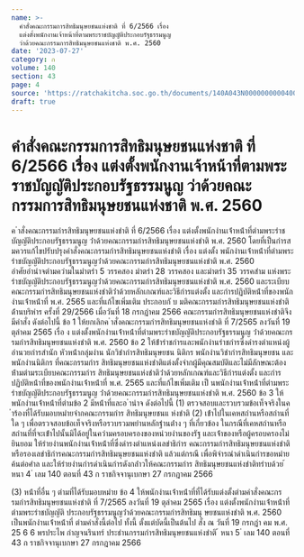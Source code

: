 ```yaml
---
name: >-
  คำสั่งคณะกรรมการสิทธิมนุษยชนแห่งชาติ ที่ 6/2566 เรื่อง
  แต่งตั้งพนักงานเจ้าหน้าที่ตามพระราชบัญญัติประกอบรัฐธรรมนูญ
  ว่าด้วยคณะกรรมการสิทธิมนุษยชนแห่งชาติ พ.ศ. 2560
date: '2023-07-27'
category: ก
volume: 140
section: 43
page: 4
source: 'https://ratchakitcha.soc.go.th/documents/140A043N0000000000400.pdf'
draft: true
---
```


# คำสั่งคณะกรรมการสิทธิมนุษยชนแห่งชาติ ที่ 6/2566 เรื่อง แต่งตั้งพนักงานเจ้าหน้าที่ตามพระราชบัญญัติประกอบรัฐธรรมนูญ ว่าด้วยคณะกรรมการสิทธิมนุษยชนแห่งชาติ พ.ศ. 2560

ค ําสั่งคณะกรรมกํารสิทธิมนุษยชนแห่งชําติ ที่ 6/2566 เรื่อง แต่งตั้งพนักงํานเจ้ําหน้ําที่ตํามพระรําชบัญญัติประกอบรัฐธรรมนูญ ว่ําด้วยคณะกรรมกํารสิทธิมนุษยชนแห่งชําติ พ.ศ. 2560 โดยที่เป็นกํารสมควรแก้ไขปรับปรุงคําสั่งคณะกรรมกํารสิทธิมนุษยชนแห่งชําติ เรื่อง แต่งตั้ง พนักงํานเจ้ําหน้ําที่ตํามพระรําชบัญญัติประกอบรัฐธรรมนูญว่ําด้วยคณะกรรมกํารสิทธิมนุษยชนแห่งชําติ พ.ศ. 2560 อําศัยอํานําจตํามควํามในมําตรํา 5 วรรคสอง มําตรํา 28 วรรคสอง และมําตรํา 35 วรรคสําม แห่งพระรําชบัญญัติประกอบรัฐธรรมนูญว่ําด้วยคณะกรรมกํารสิทธิมนุษยชนแห่งชําติ พ.ศ. 2560 และระเบียบคณะกรรมกํารสิทธิมนุษยชนแห่งชําติว่ําด้วยหลักเกณฑ์และวิธีกํารแต่งตั้ง และกํารปฏิบัติหน้ําที่ของพนักงํานเจ้ําหน้ําที่ พ.ศ. 2565 และที่แก้ไขเพิ่มเติม ประกอบกั บ มติคณะกรรมกํารสิทธิมนุษยชนแห่งชําติ ด้ํานบริหําร ครั้งที่ 29/2566 เมื่อวันที่ 18 กรกฎําคม 2566 คณะกรรมกํารสิทธิมนุษยชนแห่งชําติจึงมีคําสั่ง ดังต่อไปนี้ ข้อ 1 ให้ยกเลิกค ําสั่งคณะกรรมกํารสิทธิมนุษยชนแห่งชําติ ที่ 7/2565 ลงวันที่ 19 ตุลําคม 2565 เรื่อ ง แต่งตั้งพนักงํานเจ้ําหน้ําที่ตํามพระรําชบัญญัติประกอบรัฐธรรมนูญ ว่ําด้วยคณะกรรมกํารสิทธิมนุษยชนแห่งชําติ พ.ศ. 2560 ข้อ 2 ให้ข้ํารําชกํารและพนักงํานรําชกํารซึ่งดํารงตําแหน่งผู้อํานวยกํารสํานัก หัวหน้ํากลุ่มงําน นักวิชํากํารสิทธิมนุษยชน นิติกร พนักงํานวิชํากํารสิทธิมนุษยชน และพนักงํานนิติกร ที่คณะกรรมกําร สิทธิมนุษยชนแห่งชําติแต่งตั้งจํากผู้มีคุณสมบัติและไม่มีลักษณะต้องห้ํามตํามระเบียบคณะกรรมกําร สิทธิมนุษยชนแห่งชําติว่ําด้วยหลักเกณฑ์และวิธีกํารแต่งตั้ง และกํารปฏิบัติหน้ําที่ของพนักงํานเจ้ําหน้ําที่ พ.ศ. 2565 และที่แก้ไขเพิ่มเติม เป็ นพนักงํานเจ้ําหน้ําที่ตํามพระรําชบัญญัติประกอบรัฐธรรมนูญ ว่ําด้วยคณะกรรมกํารสิทธิมนุษยชนแห่งชําติ พ.ศ. 2560 ข้อ 3 ให้พนักงํานเจ้ําหน้ําที่ตํามข้อ 2 มีหน้ําที่และอ ํานําจ ดังต่อไปนี้ (1) ตรวจสอบและรวบรวมข้อเท็จจริงในค ําร้องที่ได้รับมอบหมํายจํากคณะกรรมกําร สิทธิมนุษยชนแ ห่งชําติ (2) เข้ําไปในเคหสถํานหรือสถํานที่ใด ๆ เพื่อตรวจสอบข้อเท็จจริงหรือรวบรวมพยํานหลักฐํานต่ําง ๆ ที่เกี่ยวข้อง ในกรณีที่เคหสถํานหรือสถํานที่ที่จะเข้ําไปนั้นมิได้อยู่ในควํามครอบครองของหน่วยงํานของรัฐ และเจ้ําของหรือผู้ครอบครองไม่ยินยอม ให้รํายงํานพนักงํานเจ้ําหน้ําที่ซึ่งดํารงตําแหน่งเลขําธิกําร คณะกรรมกํารสิทธิมนุษยชนแห่งชําติหรือรองเลขําธิกํารคณะกรรมกํารสิทธิมนุษยชนแห่งชําติ แล้วแต่กรณี เพื่อพิจํารณําดําเนินกํารขอหมํายค้นต่อศําล และให้รํายงํานกํารดําเนินกํารดังกล่ําวให้คณะกรรมกําร สิทธิมนุษยชนแห่งชําติทรําบด้วย ้ หนา 4 ่ เลม 140 ตอนที่ 43 ก ราชกิจจานุเบกษา 27 กรกฎาคม 2566

(3) หน้ําที่อื่น ๆ ตํามที่ได้รับมอบหมําย ข้อ 4 ให้พนักงํานเจ้ําหน้ําที่ที่ได้รับแต่งตั้งตํามคําสั่งคณะกรรมกํารสิทธิมนุษยชนแห่งชําติ ที่ 7/2565 ลงวันที่ 19 ตุลําคม 2565 เรื่อง แต่งตั้งพนักงํานเจ้ําหน้ําที่ตํามพระรําชบัญญัติ ประกอบรัฐธรรมนูญว่ําด้วยคณะกรรมกํารสิทธิมนุ ษยชนแห่งชําติ พ.ศ. 2560 เป็นพนักงํานเจ้ําหน้ําที่ ตํามคําสั่งนี้ต่อไป ทั้งนี้ ตั้งแต่บัดนี้เป็นต้นไป สั่ง ณ วันที่ 19 กรกฎํา คม พ.ศ. 25 6 6 พรประไพ กําญจนรินทร์ ประธํานกรรมกํารสิทธิมนุษยชนแห่งชําติ ้ หนา 5 ่ เลม 140 ตอนที่ 43 ก ราชกิจจานุเบกษา 27 กรกฎาคม 2566
